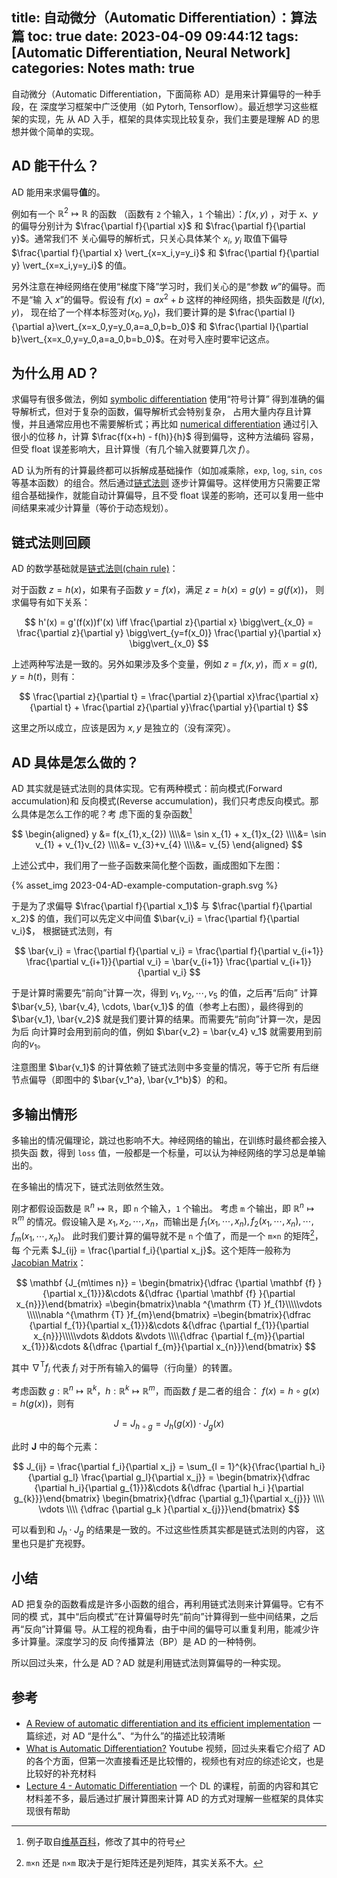 title: 自动微分（Automatic Differentiation）：算法篇
toc: true
date: 2023-04-09 09:44:12
tags: [Automatic Differentiation, Neural Network]
categories: Notes
math: true
---

自动微分（Automatic Differentiation，下面简称 AD）是用来计算偏导的一种手段，在
深度学习框架中广泛使用（如 Pytorh, Tensorflow）。最近想学习这些框架的实现，先
从 AD 入手，框架的具体实现比较复杂，我们主要是理解 AD 的思想并做个简单的实现。

## AD 能干什么？

AD 能用来求偏导**值**的。

例如有一个 $\mathbb{R}^2 \mapsto \mathbb{R}$ 的函数
（函数有 `2` 个输入，`1` 个输出）：$f(x, y)$ ，对于 $x$、$y$ 的偏导分别计为
$\frac{\partial f}{\partial x}$ 和 $\frac{\partial f}{\partial y}$。通常我们不
关心偏导的解析式，只关心具体某个 $x_i$, $y_i$ 取值下偏导
$\frac{\partial f}{\partial x} \vert_{x=x_i,y=y_i}$ 和
$\frac{\partial f}{\partial y} \vert_{x=x_i,y=y_i}$ 的值。

另外注意在神经网络在使用“梯度下降”学习时，我们关心的是“参数 $w$”的偏导。而不是“输
入 $x$”的偏导。假设有 $f(x) = ax^2 + b$ 这样的神经网络，损失函数是 $l(f(x), y)$，
现在给了一个样本标签对$(x_0, y_0)$，我们要计算的是
$\frac{\partial l}{\partial a}\vert_{x=x_0,y=y_0,a=a_0,b=b_0}$ 和
$\frac{\partial l}{\partial b}\vert_{x=x_0,y=y_0,a=a_0,b=b_0}$。在对号入座时要牢记这点。

## 为什么用 AD？

求偏导有很多做法，例如 [symbolic differentiation](https://en.wikipedia.org/wiki/Symbolic_differentiation) 
使用“符号计算” 得到准确的偏导解析式，但对于复杂的函数，偏导解析式会特别复杂，
占用大量内存且计算慢，并且通常应用也不需要解析式；再比如
[numerical differentiation](https://en.wikipedia.org/wiki/Numerical_differentiation) 
通过引入很小的位移 $h$，计算 $\frac{f(x+h) - f(h)}{h}$ 得到偏导，这种方法编码
容易，但受 float 误差影响大，且计算慢（有几个输入就要算几次 $f$）。

AD 认为所有的计算最终都可以拆解成基础操作（如加减乘除，`exp`, `log`, `sin`,
`cos` 等基本函数）的组合。然后通过[链式法则](https://en.wikipedia.org/wiki/Chain_rule)
逐步计算偏导。这样使用方只需要正常组合基础操作，就能自动计算偏导，且不受 float
误差的影响，还可以复用一些中间结果来减少计算量（等价于动态规划）。

## 链式法则回顾

AD 的数学基础就是[链式法则(chain rule)](https://en.wikipedia.org/wiki/Chain_rule)：

对于函数 $z = h(x)$，如果有子函数 $y = f(x)$，满足 $z = h(x) = g(y) = g(f(x))$，
则求偏导有如下关系：


$$
h'(x) = g'(f(x))f'(x)
\iff
\frac{\partial z}{\partial x} \bigg\vert_{x_0} = \frac{\partial z}{\partial y}
\bigg\vert_{y=f(x_0)} \frac{\partial y}{\partial x} \bigg\vert_{x_0}
$$

上述两种写法是一致的。另外如果涉及多个变量，例如 $z = f(x, y)$，而 $x = g(t),
y = h(t)$，则有：

$$
\frac{\partial z}{\partial t} = \frac{\partial z}{\partial x}\frac{\partial x}{\partial t} + 
\frac{\partial z}{\partial y}\frac{\partial y}{\partial t}
$$

这里之所以成立，应该是因为 $x, y$ 是独立的（没有深究）。

## AD 具体是怎么做的？

AD 其实就是链式法则的具体实现。它有两种模式：前向模式(Forward accumulation)和
反向模式(Reverse accumulation)，我们只考虑反向模式。那么具体是怎么工作的呢？考
虑下面的复杂函数[^ref-wiki]

[^ref-wiki]: 例子取自[维基百科](https://en.wikipedia.org/wiki/Automatic_differentiation#Forward_accumulation)，修改了其中的符号

$$
\begin{aligned}
y &= f(x_{1},x_{2})
  \\\\&= \sin x_{1} + x_{1}x_{2}
  \\\\&= \sin v_{1} + v_{1}v_{2}
  \\\\&= v_{3}+v_{4}
  \\\\&= v_{5}
\end{aligned}
$$

上述公式中，我们用了一些子函数来简化整个函数，画成图如下左图：

{% asset_img 2023-04-AD-example-computation-graph.svg %}

于是为了求偏导 $\frac{\partial f}{\partial x_1}$ 与 $\frac{\partial f}{\partial x_2}$
的值，我们可以先定义中间值 $\bar{v_i} = \frac{\partial f}{\partial v_i}$，
根据链式法则，有

$$
\bar{v_i} = \frac{\partial f}{\partial v_i} = \frac{\partial f}{\partial v_{i+1}} \frac{\partial v_{i+1}}{\partial v_i} = \bar{v_{i+1}} \frac{\partial v_{i+1}}{\partial v_i}
$$

于是计算时需要先“前向”计算一次，得到 $v_1, v_2, \cdots, v_5$ 的值，之后再“后向”
计算 $\bar{v_5}, \bar{v_4}, \cdots, \bar{v_1}$ 的值（参考上右图），最终得到的
$\bar{v_1}, \bar{v_2}$ 就是我们要计算的结果。而需要先“前向”计算一次，是因为后
向计算时会用到前向的值，例如 $\bar{v_2} = \bar{v_4} v_1$ 就需要用到前向的$v_1$。

注意图里 $\bar{v_1}$ 的计算依赖了链式法则中多变量的情况，等于它所
有后继节点偏导（即图中的 $\bar{v_1^a}, \bar{v_1^b}$）的和。

## 多输出情形

多输出的情况偏理论，跳过也影响不大。神经网络的输出，在训练时最终都会接入损失函
数，得到 `loss` 值，一般都是一个标量，可以认为神经网络的学习总是单输出的。

在多输出的情况下，链式法则依然生效。

刚才都假设函数是 $\mathbb{R}^n \mapsto \mathbb{R}$，即 `n` 个输入，`1` 个输出。
考虑 `m` 个输出，即 $\mathbb{R}^n \mapsto \mathbb{R}^m$ 的情况。假设输入是
$x_1, x_2, \cdots, x_n$，而输出是
$f_1(x_1, \cdots, x_n), f_2(x_1, \cdots, x_n), \cdots, f_m(x_1, \cdots, x_n)$。
此时我们要计算的偏导就不是 `n` 个值了，而是一个 `m×n` 的矩阵[^ref-matrix]，每
个元素 $J_{ij} = \frac{\partial f_i}{\partial x_j}$。这个矩阵一般称为
[Jacobian Matrix](https://en.wikipedia.org/wiki/Jacobian_matrix_and_determinant)：

$$
\mathbf {J_{m\times n}} =
\begin{bmatrix}{\dfrac {\partial \mathbf {f} }{\partial x_{1}}}&\cdots &{\dfrac {\partial \mathbf {f} }{\partial x_{n}}}\end{bmatrix}
=\begin{bmatrix}\nabla ^{\mathrm {T} }f_{1}\\\\\vdots \\\\\nabla ^{\mathrm {T} }f_{m}\end{bmatrix}
=\begin{bmatrix}{\dfrac {\partial f_{1}}{\partial x_{1}}}&\cdots &{\dfrac {\partial f_{1}}{\partial x_{n}}}\\\\\vdots &\ddots &\vdots \\\\{\dfrac {\partial f_{m}}{\partial x_{1}}}&\cdots &{\dfrac {\partial f_{m}}{\partial x_{n}}}\end{bmatrix}
$$

[^ref-matrix]: `m×n` 还是 `n×m` 取决于是行矩阵还是列矩阵，其实关系不大。

其中 $\nabla^{\mathrm{T}}f_i$ 代表 $f_i$ 对于所有输入的偏导（行向量）的转置。

考虑函数 $g: \mathbb{R}^n \mapsto
\mathbb{R}^k$，$h: \mathbb{R}^k \mapsto \mathbb{R}^m$，而函数 $f$ 是二者的组合：
$f(x) = h \circ g(x) = h(g(x))$，则有

$$
J = J_{h \circ g} = J_h(g(x)) \cdot J_g(x)
$$

此时 $\mathbf{J}$ 中的每个元素：

$$
J_{ij} = \frac{\partial f_i}{\partial x_j}
= \sum_{l = 1}^{k}{\frac{\partial h_i}{\partial g_l} \frac{\partial g_l}{\partial x_j}}
= \begin{bmatrix}{\dfrac {\partial h_i}{\partial g_{1}}}&\cdots &{\dfrac {\partial h_i }{\partial g_{k}}}\end{bmatrix}
  \begin{bmatrix}{\dfrac {\partial g_1}{\partial x_{j}}} \\\\ \vdots \\\\ {\dfrac {\partial g_k }{\partial x_{j}}}\end{bmatrix}
$$

可以看到和 $J_h \cdot J_g$ 的结果是一致的。不过这些性质其实都是链式法则的内容，
这里也只是扩充视野。

## 小结

AD 把复杂的函数看成是许多小函数的组合，再利用链式法则来计算偏导。它有不同的模
式，其中“后向模式”在计算偏导时先“前向”计算得到一些中间结果，之后再“反向”计算偏
导。从工程的视角看，由于中间的偏导可以重复利用，能减少许多计算量。深度学习的反
向传播算法（BP）是 AD 的一种特例。

所以回过头来，什么是 AD？AD 就是利用链式法则算偏导的一种实现。

## 参考

- [A Review of automatic differentiation and its efficient implementation](https://arxiv.org/abs/1811.05031) 一篇综述，对 AD “是什么”、“为什么”的描述比较清晰
- [What is Automatic Differentiation?](https://www.youtube.com/watch?v=wG_nF1awSSY) Youtube 视频，回过头来看它介绍了 AD 的各个方面，但第一次直接看还是比较懵的，视频也有对应的综述论文，也是比较好的补充材料
- [Lecture 4 - Automatic Differentiation](https://www.youtube.com/watch?v=56WUlMEeAuA) 一个 DL 的课程，前面的内容和其它材料差不多，最后通过扩展计算图来计算 AD 的方式对理解一些框架的具体实现很有帮助
